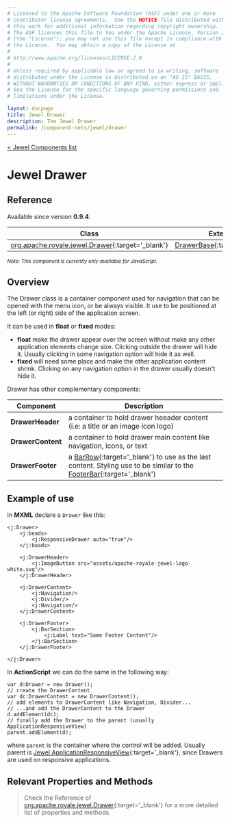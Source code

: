 ```yaml
---
# Licensed to the Apache Software Foundation (ASF) under one or more
# contributor license agreements.  See the NOTICE file distributed with
# this work for additional information regarding copyright ownership.
# The ASF licenses this file to You under the Apache License, Version 2.0
# (the "License"); you may not use this file except in compliance with
# the License.  You may obtain a copy of the License at
# 
# http://www.apache.org/licenses/LICENSE-2.0
# 
# Unless required by applicable law or agreed to in writing, software
# distributed under the License is distributed on an "AS IS" BASIS,
# WITHOUT WARRANTIES OR CONDITIONS OF ANY KIND, either express or implied.
# See the License for the specific language governing permissions and
# limitations under the License.

layout: docpage
title: Jewel Drawer
description: The Jewel Drawer
permalink: /component-sets/jewel/drawer
---
```

[< Jewel Components list](component-sets/jewel)

# Jewel Drawer

## Reference

Available since version __0.9.4__.

| Class                 	    | Extends                           | 
|------------------------------	|----------------------------------	|
| [org.apache.royale.jewel.Drawer](https://royale.apache.org/asdoc/index.html#!org.apache.royale.jewel/Drawer){:target='_blank'} | [DrawerBase](https://royale.apache.org/asdoc/index.html#!org.apache.royale.jewel.supportClasses.drawer/DrawerBase){:target='_blank'} | 

<sup>_Note: This component is currently only available for JavaScript._</sup>

## Overview

The Drawer class is a container component used for navigation that can be opened with the menu icon, or be always visible. It use to be positioned at the left (or right) side of the application screen.

It can be used in __float__ or __fixed__ modes:

- __float__ make the drawer appear over the screen without make any other application elements change size. Clicking outside the drawer will hide it. Usually clicking in some navigation option will hide it as well.
- __fixed__ will need some place and make the other application content shrink. Clicking on any navigation option in the drawer usually doesn't hide it.

Drawer has other complementary components:

| Component 	     | Description                                                                                           |
|------------------- | ------------------------------------------------------------------------------------------------------|
| __DrawerHeader__   | a container to hold drawer heeader content (i.e: a title or an image icon logo)       				 |
| __DrawerContent__  | a container to hold drawer main content like navigation, icons, or text       						 |
| __DrawerFooter__   | a [BarRow](https://royale.apache.org/asdoc/index.html#!org.apache.royale.jewel.supportClasses.bar/BarRow){:target='_blank'} to use as the last content. Styling use to be similar to the [FooterBar](https://royale.apache.org/asdoc/index.html#!org.apache.royale.jewel/FooterBar){:target='_blank'}  		 |

## Example of use

In __MXML__ declare a `Drawer` like this:

```mxml
<j:Drawer>
	<j:beads>
		<j:ResponsiveDrawer auto="true"/>
	</j:beads>

	<j:DrawerHeader>
		<j:ImageButton src="assets/apache-royale-jewel-logo-white.svg"/>
	</j:DrawerHeader>

	<j:DrawerContent>
		<j:Navigation/>
		<j:Divider/>
		<j:Navigation/>
	</j:DrawerContent>

	<j:DrawerFooter>
		<j:BarSection>
			<j:Label text="Some Footer Content"/>
		</j:BarSection>
	</j:DrawerFooter>

</j:Drawer>
```

In __ActionScript__ we can do the same in the following way: 

```as3
var d:Drawer = new Drawer();
// create the DrawerContent
var dc:DrawerContent = new DrawerContent();
// add elements to DrawerContent like Navigation, Divider...
// ...and add the DrawerContent to the Drawer
d.addElement(dc);
// finally add the Drawer to the parent (usually ApplicationResponsiveView)
parent.addElement(d);
```

where `parent` is the container where the control will be added. Usually parent is [Jewel ApplicationResponsiveView](https://royale.apache.org/asdoc/index.html#!org.apache.royale.jewel/ApplicationResponsiveView){:target='_blank'}, since Drawers are used on responsive applications.


## Relevant Properties and Methods

> Check the Reference of [org.apache.royale.jewel.Drawer](https://royale.apache.org/asdoc/index.html#!org.apache.royale.jewel/Drawer){:target='_blank'} for a more detailed list of properties and methods.

